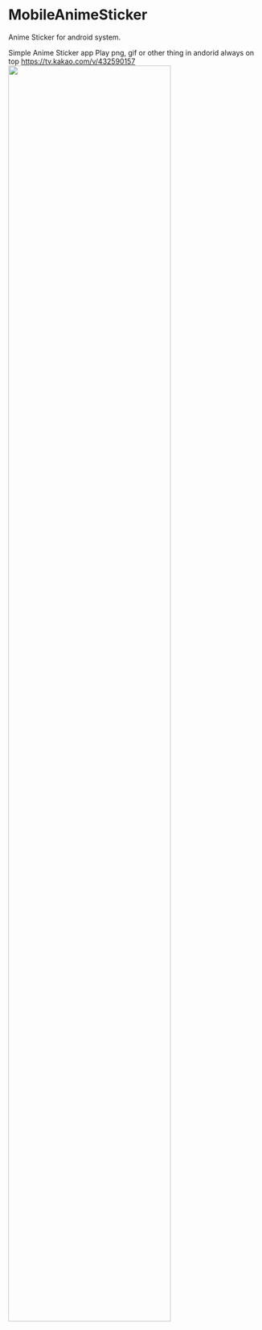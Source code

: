# MobileAnimeSticker
Anime Sticker for android system.

Simple Anime Sticker app
Play png, gif or other thing in andorid always on top
https://tv.kakao.com/v/432590157
<img width="80%" src="https://tv.kakao.com/v/432590157"/>
